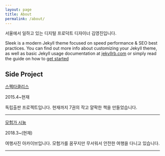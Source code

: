 ```yaml
---
layout: page
title: About
permalink: /about/
---
```


서울에서 일하고 있는 디지털 프로덕트 디자이너 김영진입니다.

Sleek is a modern Jekyll theme focused on speed performance & SEO best practices. You can find out more info about customizing your Jekyll theme, as well as basic Jekyll usage documentation at [jekyllrb.com](http://jekyllrb.com/) or simply read the guide on how to [get started](/getting-started)


## Side Project

[스펙타클리스](http://spectacleless.com)

2015.4~현재

독립출판 프로젝트입니다. 현재까지 7권의 작고 얄팍한 책을 만들었습니다.

***

[모험가 시늉](https://www.flickr.com/photos/favoritetime)

2018.3~(현재)

여행사진 아카이브입니다. 모험가를 꿈꾸지만 무서워서 안전한 여행을 다니고 있습니다.

***

